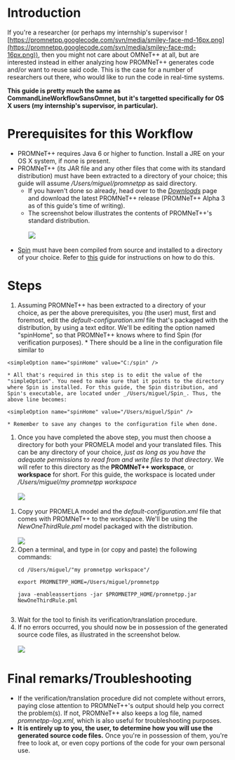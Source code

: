# Introduction #

If you're a researcher (or perhaps my internship's supervisor ![https://promnetpp.googlecode.com/svn/media/smiley-face-md-16px.png](https://promnetpp.googlecode.com/svn/media/smiley-face-md-16px.png)), then you might not care about OMNeT++ at all, but are interested instead in either analyzing how PROMNeT++ generates code and/or want to reuse said code. This is the case for a number of researchers out there, who would like to run the code in real-time systems.

**This guide is pretty much the same as CommandLineWorkflowSansOmnet, but it's targetted specifically for OS X users (my internship's supervisor, in particular).**

# Prerequisites for this Workflow #

  * PROMNeT++ requires Java 6 or higher to function. Install a JRE on your OS X system, if none is present.
  * PROMNeT++ (its JAR file and any other files that come with its standard distribution) must have been extracted to a directory of your choice; this guide will assume _/Users/miguel/promnetpp_ as said directory.
    * If you haven't done so already, head over to the <a href='https://code.google.com/p/promnetpp/downloads/list'><i>Downloads</i></a> page and download the latest PROMNeT++ release (PROMNeT++ Alpha 3 as of this guide's time of writing).
    * The screenshot below illustrates the contents of PROMNeT++'s standard distribution.<br><br><img src='https://promnetpp.googlecode.com/svn/media/Distribution2.png' />
<ul><li><a href='http://spinroot.com/'>Spin</a> must have been compiled from source and installed to a directory of your choice. Refer to <a href='https://code.google.com/p/promnetpp/wiki/InstallSpinOSX'>this</a> guide for instructions on how to do this.</li></ul></li></ul>

# Steps #

  1. Assuming PROMNeT++ has been extracted to a directory of your choice, as per the above prerequisites, you (the user) must, first and foremost, edit the _default-configuration.xml_ file that's packaged with the distribution, by using a text editor. We'll be editing the option named "spinHome", so that PROMNeT++ knows where to find Spin (for verification purposes).
    * There should be a line in the configuration file similar to
```
<simpleOption name="spinHome" value="C:/spin" />
```
    * All that's required in this step is to edit the value of the "simpleOption". You need to make sure that it points to the directory where Spin is installed. For this guide, the Spin distribution, and Spin's executable, are located under _/Users/miguel/Spin_. Thus, the above line becomes:
```
<simpleOption name="spinHome" value="/Users/miguel/Spin" />
```
    * Remember to save any changes to the configuration file when done.
  1. Once you have completed the above step, you must then choose a directory for both your PROMELA model and your translated files. This can be any directory of your choice, _just as long as you have the adequate permissions to read from and write files to that directory_. We will refer to this directory as the **PROMNeT++ workspace**, or **workspace** for short. For this guide, the workspace is located under _/Users/miguel/my promnetpp workspace_<br><br><img src='https://promnetpp.googlecode.com/svn/media/MyPromnetppWorkspaceOSX.png' />
<ol><li>Copy your PROMELA model and the <i>default-configuration.xml</i> file that comes with PROMNeT++ to the workspace. We'll be using the <i>NewOneThirdRule.pml</i> model packaged with the distribution.<br><br><img src='https://promnetpp.googlecode.com/svn/media/MyPromnetppWorkspaceOSXcont.png' />
</li><li>Open a terminal, and type in (or copy and paste) the following commands:<br>
<pre><code>cd /Users/miguel/"my promnetpp workspace"/<br>
export PROMNETPP_HOME=/Users/miguel/promnetpp<br>
java -enableassertions -jar $PROMNETPP_HOME/promnetpp.jar NewOneThirdRule.pml<br>
</code></pre>
</li><li>Wait for the tool to finish its verification/translation procedure.<br>
</li><li>If no errors occurred, you should now be in possession of the generated source code files, as illustrated in the screenshot below.<br><br><img src='https://promnetpp.googlecode.com/svn/media/MyPromnetppWorkspaceFullOSX.png' /></li></ol>

<h1>Final remarks/Troubleshooting</h1>

<ul><li>If the verification/translation procedure did not complete without errors, paying close attention to PROMNeT++'s output should help you correct the problem(s). If not, PROMNeT++ also keeps a log file, named <i>promnetpp-log.xml</i>, which is also useful for troubleshooting purposes.<br>
</li><li><b>It is entirely up to you, the user, to determine how you will use the generated source code files.</b> Once you're in possession of them, you're free to look at, or even copy portions of the code for your own personal use.